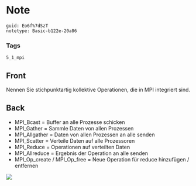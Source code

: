 # Note
```
guid: Eo6f%7dSzT
notetype: Basic-b122e-20a86
```

### Tags
```
5_1_mpi
```

## Front
Nennen Sie stichpunktartig kollektive Operationen, die in MPI integriert sind.

## Back
<ul>
  <li>MPI_Bcast = Buffer an alle Prozesse schicken
  <li>MPI_Gather = Sammle Daten von allen Prozessen
  <li>MPI_Allgather = Daten von allen Prozessen an alle senden
  <li>MPI_Scatter = Verteile Daten auf alle Prozessoren
  <li>MPI_Reduce = Operationen auf verteilten Daten
  <li>MPI_Allreduce = Ergebnis der Operation an alle senden
  <li>MPI_Op_create / MPI_Op_free = Neue Operation für reduce
  hinzufügen / entfernen
</ul>
<div><img src="paste-33c52ff927959ac5429ec77bbe72597e210b9053.jpg"></div>
